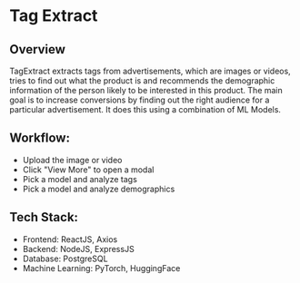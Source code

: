 # Tag Extract

## Overview
TagExtract extracts tags from advertisements, which are images or videos, tries to find out what the product is and recommends the demographic information of the person likely to be interested in this product. The main goal is to increase conversions by finding out the right audience for a particular advertisement. It does this using a combination of ML Models.

## Workflow:
- Upload the image or video
- Click "View More" to open a modal
- Pick a model and analyze tags
- Pick a model and analyze demographics

## Tech Stack:
- Frontend: ReactJS, Axios
- Backend: NodeJS, ExpressJS
- Database: PostgreSQL
- Machine Learning: PyTorch, HuggingFace
